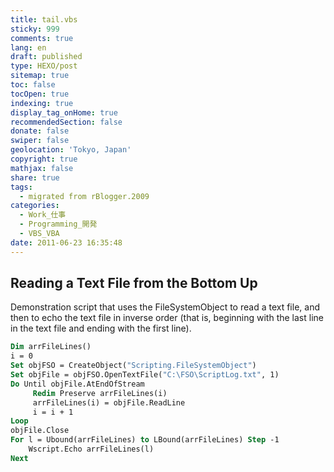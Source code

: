 ```yaml
---
title: tail.vbs
sticky: 999
comments: true
lang: en
draft: published
type: HEXO/post
sitemap: true
toc: false
tocOpen: true
indexing: true
display_tag_onHome: true
recommendedSection: false
donate: false
swiper: false
geolocation: 'Tokyo, Japan'
copyright: true
mathjax: false
share: true
tags:
  - migrated from rBlogger.2009
categories:
  - Work_仕事
  - Programming_開発
  - VBS_VBA
date: 2011-06-23 16:35:48
---
```


 ## Reading a Text File from the Bottom Up
 Demonstration script that uses the FileSystemObject to read a text file, and then to echo the text file in inverse order (that is, beginning with the last line in the text file and ending with the first line).

```vb
Dim arrFileLines()
i = 0
Set objFSO = CreateObject("Scripting.FileSystemObject")
Set objFile = objFSO.OpenTextFile("C:\FSO\ScriptLog.txt", 1)
Do Until objFile.AtEndOfStream
     Redim Preserve arrFileLines(i)
     arrFileLines(i) = objFile.ReadLine
     i = i + 1
Loop
objFile.Close
For l = Ubound(arrFileLines) to LBound(arrFileLines) Step -1
    Wscript.Echo arrFileLines(l)
Next
```